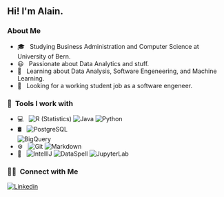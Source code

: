 <h2> Hi! I'm Alain.</h2>

<h3> About Me </h3>

- 🎓 &nbsp; Studying Business Administration and Computer Science at University of Bern.
- 😃 &nbsp; Passionate about Data Analytics and stuff.
- 🌱 &nbsp; Learning about Data Analysis, Software Engeneering, and Machine Learning.
- 🔭 &nbsp; Looking for a working student job as a software engeneer.

<h3> 🔬  &nbsp;Tools I work with</h3>

- 💻 &nbsp;
  ![R (Statistics)](https://img.shields.io/badge/-R-000000?style=flat&logo=R)
  ![Java](https://img.shields.io/badge/-Java-000000?style=flat&logo=java)
  ![Python](https://img.shields.io/badge/-Python-000000?style=flat&logo=python)
- 🛢 &nbsp;
  ![PostgreSQL](https://img.shields.io/badge/-PostgreSQL-000000?style=flat&logo=postgresql) <br />
  ![BigQuery](https://img.shields.io/badge/-BigQuery-000000?style=flat&logo=bigquery) <br />
- ⚙️ &nbsp;
  ![Git](https://img.shields.io/badge/-Git-000000?style=flat&logo=git)
  ![Markdown](https://img.shields.io/badge/-Markdown-000000?style=flat&logo=markdown)
- 🔧 &nbsp;
![IntellIJ](https://img.shields.io/badge/-IntellIJ%20IDEA-000000?style=flat&logo=intellij%20idea)
![DataSpell](https://img.shields.io/badge/-DataSpell-000000?style=flat&logo=dataspell)
![JupyterLab](https://img.shields.io/badge/-JupyterLab-000000?style=flat&logo=jupyterlab)


<h3> 🤝🏻 &nbsp;Connect with Me </h3>

[![Linkedin](https://img.shields.io/badge/-LinkedIn-blue?style=flat&logo=Linkedin&logoColor=white)](https://www.linkedin.com/in/froldanzafra/)
